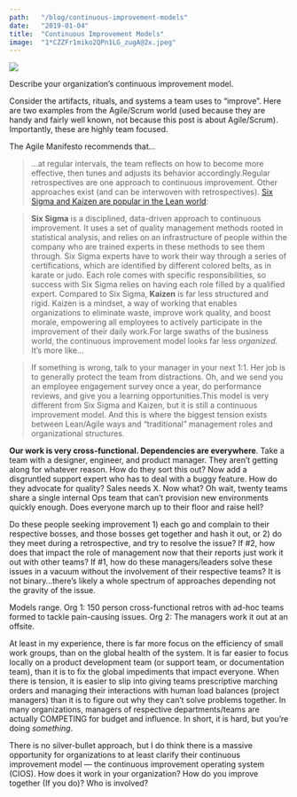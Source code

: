 ```yaml
---
path:	"/blog/continuous-improvement-models"
date:	"2019-01-04"
title:	"Continuous Improvement Models"
image:	"1*CZZFr1miko2QPn1LG_zugA@2x.jpeg"
---
```


![](/images/1*CZZFr1miko2QPn1LG_zugA@2x.jpeg)

Describe your organization’s continuous improvement model.

Consider the artifacts, rituals, and systems a team uses to “improve”. Here are two examples from the Agile/Scrum world (used because they are handy and fairly well known, not because this post is about Agile/Scrum). Importantly, these are highly team focused.

The Agile Manifesto recommends that…


> …at regular intervals, the team reflects on how to become more effective, then tunes and adjusts its behavior accordingly.Regular retrospectives are one approach to continuous improvement. Other approaches exist (and can be interwoven with retrospectives). [Six Sigma and Kaizen are popular in the Lean world](https://leankit.com/learn/lean/continuous-improvement-model/):


> **Six Sigma** is a disciplined, data-driven approach to continuous improvement. It uses a set of quality management methods rooted in statistical analysis, and relies on an infrastructure of people within the company who are trained experts in these methods to see them through. Six Sigma experts have to work their way through a series of certifications, which are identified by different colored belts, as in karate or judo. Each role comes with specific responsibilities, so success with Six Sigma relies on having each role filled by a qualified expert.
> Compared to Six Sigma, **Kaizen** is far less structured and rigid. Kaizen is a mindset, a way of working that enables organizations to eliminate waste, improve work quality, and boost morale, empowering all employees to actively participate in the improvement of their daily work.For large swaths of the business world, the continuous improvement model looks far less *organized*. It’s more like…


> If something is wrong, talk to your manager in your next 1:1. Her job is to generally protect the team from distractions. Oh, and we send you an employee engagement survey once a year, do performance reviews, and give you a learning opportunities.This model is very different from Six Sigma and Kaizen, but it is still a continuous improvement model. And this is where the biggest tension exists between Lean/Agile ways and “traditional” management roles and organizational structures.

**Our work is very cross-functional. Dependencies are everywhere**. Take a team with a designer, engineer, and product manager. They aren’t getting along for whatever reason. How do they sort this out? Now add a disgruntled support expert who has to deal with a buggy feature. How do they advocate for quality? Sales needs X. Now what? Oh wait, twenty teams share a single internal Ops team that can’t provision new environments quickly enough. Does everyone march up to their floor and raise hell?

Do these people seeking improvement 1) each go and complain to their respective bosses, and those bosses get together and hash it out, or 2) do they meet during a retrospective, and try to resolve the issue? If #2, how does that impact the role of management now that their reports just work it out with other teams? If #1, how do these managers/leaders solve these issues in a vacuum without the involvement of their respective teams? It is not binary…there’s likely a whole spectrum of approaches depending not the gravity of the issue.

Models range. Org 1: 150 person cross-functional retros with ad-hoc teams formed to tackle pain-causing issues. Org 2: The managers work it out at an offsite.

At least in my experience, there is far more focus on the efficiency of small work groups, than on the global health of the system. It is far easier to focus locally on a product development team (or support team, or documentation team), than it is to fix the global impediments that impact everyone. When there is tension, it is easier to slip into giving teams prescriptive marching orders and managing their interactions with human load balances (project managers) than it is to figure out why they can’t solve problems together. In many organizations, managers of respective departments/teams are actually COMPETING for budget and influence. In short, it is hard, but you’re doing *something*.

There is no silver-bullet approach, but I do think there is a massive opportunity for organizations to at least clarify their continuous improvement model — the continuous improvement operating system (CIOS). How does it work in your organization? How do you improve together (If you do)? Who is involved?

